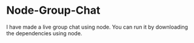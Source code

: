 # Node-Group-Chat
I have made a live group chat using node.
You can run it by downloading the dependencies using node.
